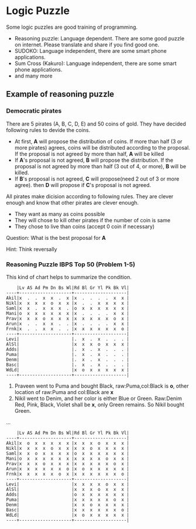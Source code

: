 # Logic Puzzle

Some logic puzzles are good training of programming.

- Reasoning puzzle: Language dependent. There are some good puzzle on internet. Please translate and share if you find good one.
- SUDOKO: Language independent, there are some smart phone applications.
- Sum Cross (Kakuro): Language independent, there are some smart phone applications.
- and many more

## Example of reasoning puzzle

### Democratic pirates

There are 5 pirates (A, B, C, D, E) and 50 coins of gold.
They have decided following rules to devide the coins.

- At first, **A** will propose the distribution of coins. If more than half (3 or more pirates) agrees, coins will be distributed according to the proposal. If the proposal is not agreed by more than half, **A** will be killed
- If **A**'s proposal is not agreed, **B** will propose the distribution. If the proposal is not agreed by more than half (3 out of 4, or more), **B** will be killed.
- If **B**'s proposal is not agreed, **C** will propose(need 2 out of 3 or more agree). then **D** will propose if **C**'s proposal is not agreed.

All pirates make dicision according to following rules. They are clever enough and know that other pirates are clever enough.

- They want as many as coins possible
- They will chose to kill other pirates if the number of coin is same
- They chose to live than coins (accept 0 coin if necessary)

Question: What is the best proposal for **A**

Hint: Think reversally

### Reasoning Puzzle IBPS Top 50 (Problem 1-5)

This kind of chart helps to summarize the condition.

```
    |Lv AS Ad Pm Dn Bs Wl|Rd Bl Gr Yl Pk Bk Vl|
----+--------------------+--------------------|
Akil|x  .  .  x  x  .  x |x  .  .  .  .  x  x |
Nikl|x  x  x  x  o  x  x |x  .  .  x  x  x  x |
Saml|x  x  .  x  x  x  . |o  x  x  x  x  x  x |
Mani|o  x  x  x  x  x  x |x  .  .  .  .  x  x |
Prav|x  x  x  o  x  x  x |x  x  x  x  x  o  x |
Arun|x  .  .  x  x  .  . |x  .  .  .  .  x  x |
Frnk|x  .  .  x  x  .  . |x  x  x  x  x  x  o |
----+--------------------+--------------------|
Levi|                    |.  x  .  x  .  .  . |
AlSl|                    |x  x  x  o  x  x  x |
Adds|                    |.  x  .  x  .  .  . |
Puma|                    |.  x  .  x  .  .  . |
Denm|                    |.  x  .  x  .  .  . |
Basc|                    |.  x  .  x  .  .  . |
WdLd|                    |x  o  x  x  x  x  x |
----+--------------------+--------------------|
```

1. Praveen went to Puma and bought Black, raw:Puma,col:Black is **o**, other location of raw:Puma and col:Black are **x**
2. Nikil went to Denim, and her color is either Blue or Green. Raw:Denim Red, Pink, Black, Violet shall be **x**, only Green remains. So Nikil bought Green.

...

```
    |Lv AS Ad Pm Dn Bs Wl|Rd Bl Gr Yl Pk Bk Vl|
----+--------------------+--------------------|
Akil|x  o  x  x  x  x  x |x  x  x  o  x  x  x |
Nikl|x  x  x  x  o  x  x |x  x  o  x  x  x  x |
Saml|x  x  o  x  x  x  x |o  x  x  x  x  x  x |
Mani|o  x  x  x  x  x  x |x  x  x  x  o  x  x |
Prav|x  x  x  o  x  x  x |x  x  x  x  x  o  x |
Arun|x  x  x  x  x  x  o |x  o  x  x  x  x  x |
Frnk|x  x  x  x  x  o  x |x  x  x  x  x  x  o |
----+--------------------+--------------------|
Levi|                    |x  x  x  x  o  x  x |
AlSl|                    |x  x  x  o  x  x  x |
Adds|                    |o  x  x  x  x  x  x |
Puma|                    |x  x  x  x  x  o  x |
Denm|                    |x  x  o  x  x  x  x |
Basc|                    |x  x  x  x  x  x  o |
WdLd|                    |x  o  x  x  x  x  x |
----+--------------------+--------------------|
```
